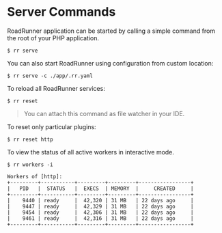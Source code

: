 # Server Commands
RoadRunner application can be started by calling a simple command from the root of your PHP application.

```
$ rr serve 
```

You can also start RoadRunner using configuration from custom location:

```
$ rr serve -c ./app/.rr.yaml
```

To reload all RoadRunner services:

```
$ rr reset
```

> You can attach this command as file watcher in your IDE.

To reset only particular plugins:

```
$ rr reset http
```

To view the status of all active workers in interactive mode.

```
$ rr workers -i
```

```
Workers of [http]:
+---------+-----------+---------+---------+-----------------+
|   PID   |  STATUS   |  EXECS  | MEMORY  |     CREATED     |
+---------+-----------+---------+---------+-----------------+
|    9440 | ready     |  42,320 | 31 MB   | 22 days ago     |
|    9447 | ready     |  42,329 | 31 MB   | 22 days ago     |
|    9454 | ready     |  42,306 | 31 MB   | 22 days ago     |
|    9461 | ready     |  42,316 | 31 MB   | 22 days ago     |
+---------+-----------+---------+---------+-----------------+
```